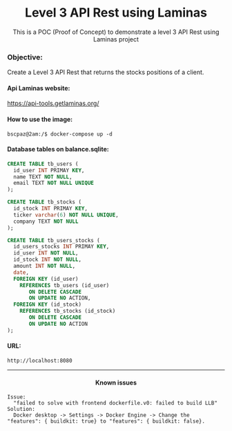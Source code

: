<h1 align="center">Level 3 API Rest using Laminas</h1>
<p align="center">This is a POC (Proof of Concept) to demonstrate a level 3 API Rest using Laminas project</p>

### Objective:
<p>Create a Level 3 API Rest that returns the stocks positions of a client.</p>

#### Api Laminas website:
https://api-tools.getlaminas.org/

#### How to use the image:
```console
bscpaz@2am:/$ docker-compose up -d
```

#### Database tables on balance.sqlite:
```sql
CREATE TABLE tb_users (
  id_user INT PRIMAY KEY, 
  name TEXT NOT NULL, 
  email TEXT NOT NULL UNIQUE 
);

CREATE TABLE tb_stocks (
  id_stock INT PRIMAY KEY,
  ticker varchar(6) NOT NULL UNIQUE, 
  company TEXT NOT NULL
);

CREATE TABLE tb_users_stocks (
  id_users_stocks INT PRIMAY KEY,
  id_user INT NOT NULL, 
  id_stock INT NOT NULL,
  amount INT NOT NULL,
  date,
  FOREIGN KEY (id_user) 
    REFERENCES tb_users (id_user) 
       ON DELETE CASCADE 
       ON UPDATE NO ACTION,
  FOREIGN KEY (id_stock) 
    REFERENCES tb_stocks (id_stock) 
       ON DELETE CASCADE 
       ON UPDATE NO ACTION  
);
```

#### URL:
```console
http://localhost:8080
```

<hr>
<h4 align="center">Known issues</h4>

```
Issue: 
  "failed to solve with frontend dockerfile.v0: failed to build LLB"
Solution: 
  Docker desktop -> Settings -> Docker Engine -> Change the "features": { buildkit: true} to "features": { buildkit: false}.
```
